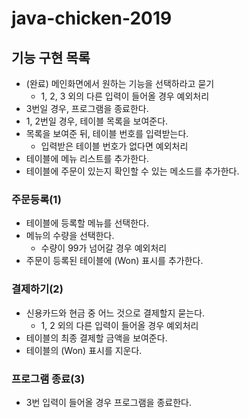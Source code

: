 # java-chicken-2019

## 기능 구현 목록
* (완료) 메인화면에서 원하는 기능을 선택하라고 묻기
    * 1, 2, 3 외의 다른 입력이 들어올 경우 예외처리
* 3번일 경우, 프로그램을 종료한다.
* 1, 2번일 경우, 테이블 목록을 보여준다.
* 목록을 보여준 뒤, 테이블 번호를 입력받는다.
    * 입력받은 테이블 번호가 없다면 예외처리
* 테이블에 메뉴 리스트를 추가한다.
* 테이블에 주문이 있는지 확인할 수 있는 메소드를 추가한다.

### 주문등록(1)
* 테이블에 등록할 메뉴를 선택한다.
* 메뉴의 수량을 선택한다.
    * 수량이 99가 넘어갈 경우 예외처리
* 주문이 등록된 테이블에 \(Won) 표시를 추가한다.

### 결제하기(2)
* 신용카드와 현금 중 어느 것으로 결제할지 묻는다.
    * 1, 2 외의 다른 입력이 들어올 경우 예외처리
* 테이블의 최종 결제할 금액을 보여준다.
* 테이블의 \(Won) 표시를 지운다.

### 프로그램 종료(3)
* 3번 입력이 들어올 경우 프로그램을 종료한다.